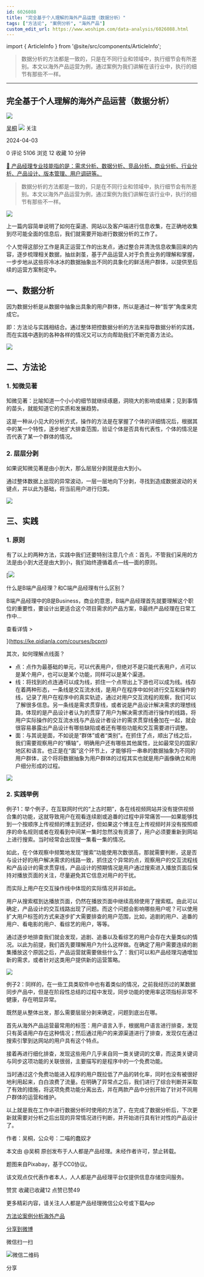 ```yaml
---
id: 6026088
title: "完全基于个人理解的海外产品运营（数据分析）"
tags: ["方法论", "案例分析", "海外产品"]
custom_edit_url: https://www.woshipm.com/data-analysis/6026088.html
---
```

import { ArticleInfo } from '@site/src/components/ArticleInfo';

<ArticleInfo
    author="吴桐"
    authorLink="https://www.woshipm.com/u/913959"
    published="2024-04-03"
    views={5106}
    comments={0}
    collects={12}
/>

> 数据分析的方法都是一致的，只是在不同行业和领域中，执行细节会有所差别。本文以海外产品运营为例，通过案例为我们讲解在该行业中，执行的细节有那些不一样。

---

## 完全基于个人理解的海外产品运营（数据分析）

[![](https://static.woshipm.com/view/woshipm_api_def_20240330203607_2418.jpg?imageView2/1/w/72/h/72/q/100)](https://www.woshipm.com/u/913959)

[吴桐](https://www.woshipm.com/u/913959) ![](https://static.woshipm.com/tag/1101_1@2x.png) 关注

2024-04-03

0 评论 5106 浏览 12 收藏 10 分钟

[🔗 产品经理专业技能指的是：需求分析、数据分析、竞品分析、商业分析、行业分析、产品设计、版本管理、用户调研等。](https://ke.qidianla.com/courses/90pm)

> 数据分析的方法都是一致的，只是在不同行业和领域中，执行细节会有所差别。本文以海外产品运营为例，通过案例为我们讲解在该行业中，执行的细节有那些不一样。

![](https://image.woshipm.com/2023/04/14/ecf815a8-da8d-11ed-9503-00163e0b5ff3.png)

上一篇内容简单说明了如何在渠道、网站以及客户端进行信息收集，在正确地收集到尽可能全面的信息后，我们就需要开始进行数据分析的工作了。

个人觉得这部分工作是真正运营工作的出发点，通过整合并清洗信息收集回来的内容，逐步梳理相关数据，抽丝剥茧，基于产品运营人对于负责业务的理解和掌握，一步步地从这些将冷冰冰的数据抽象出不同的具象化的鲜活用户群体，以提供至后续的运营方案制定中。

## 一、数据分析

因为数据分析是从数据中抽象出具象的用户群体，所以是通过一种“哲学”角度来完成它。

即：方法论与实践相结合。通过整体把控数据分析的方法来指导数据分析的实践，而在实践中遇到的各种各样的情况又可以方向帮助我们不断完善方法论。

![](https://image.woshipm.com/wp-files/2024/04/dEZ9B7QMpMrtPLHdperZ.png)

## 二、方法论

### 1\. 知微见著

知微见著：比喻知道一个小小的细节就继续琢磨，洞晓大的影响或结果；见到事情的苗头，就能知道它的实质和发展趋势。

这是一种从小见大的分析方式，操作的方法是在掌握了个体的详细情况后，根据其中的某一个特性，逐步地扩大排查范围，验证个体是否具有代表性，个体的情况是否代表了某一个群体的情况。

### 2\. 层层分剥

如果说知微见著是由小到大，那么层层分剥就是由大到小。

通过整体数据上出现的异常波动，一层一层地向下分剥，寻找到造成数据波动的关键点，并以此为基础，将当前用户进行归类。

![](https://image.woshipm.com/wp-files/2024/04/AhY63aDxihZJD4f3d19M.png)

## 三、实践

### 1\. 原则

有了以上的两种方法，实践中我们还要特别注意几个点：首先，不管我们采用的方法是由小到大还是由大到小，我们始终遵循着点—线—面的原则。

[![](https://image.woshipm.com/2023/07/27/6f50fd24-2c7f-11ee-875d-00163e0b5ff3.png)

什么是B端产品经理？和C端产品经理有什么区别？

B端产品经理中的B是Business，商业的意思，B端产品经理首先就要理解这个职位的重要性，要设计出更适合这个项目需求的产品方案，B最终产品经理在日常工作中...

查看详情 >

](https://ke.qidianla.com/courses/bcpm)

其次，如何理解点线面？

*   点：点作为最基础的单元，可以代表用户，但绝对不是只能代表用户，点可以是某个用户，也可以是某个功能，同样可以是某个渠道。
*   线：将找到的点连通可以成为线，抓住一个点带出上下游也可以成为线。线存在着两种形态，一条线是交互流水线，是用户在程序中如何进行交互和操作的线，记录了用户在程序中的真实轨迹，通过对用户交互流程的观察，我们可以了解很多信息。另一条线是需求贯穿线，或者说是产品设计解决需求的理想线路，体现的是产品设计者认为的贯穿了用户为解决需求而进行操作的线路，将用户实际操作的交互流水线与产品设计者设计的需求贯穿线叠加在一起，就会很容易暴露出产品设计有哪些缺陷或者还有哪些功能和交互需要进行调整。
*   面：与其说是面，不如说是“群体”或者“类别”。在抓住了点，顺出了线之后，我们需要观察用户的“横轴”，明确用户还有哪些其他属性，比如最常见的国家/地区和语言。也正是在“面”这个环节上，才能够将一串串的数据抽象为不同的用户群体，这个将将数据抽象为用户群体的过程其实也就是用户画像确立和用户细分形成的过程。

![](https://image.woshipm.com/wp-files/2024/04/N8w9C0DyykwOJMZIkW9V.png)

### 2\. 实践举例

例子1：举个例子，在互联网时代的“上古时期”，各在线视频网站并没有提供视频合集的功能，这就导致用户在观看连续剧或追番的过程中非常痛苦——如果能够找到一个按顺序上传视频的博主到还好，但如果这个博主在上传视频时并没有按照顺序的命名规则或者在观看到中间某一集时忽然没有资源了，用户必须要重新到网站上进行搜索。当时经常会出现搜一集看一集的情况。

如此，在个体观察中频繁地发现“搜索”功能使用次数很高，那就需要判断，这是否与设计好的用户解决需求的线路一致，抓住这个异常的点，观察用户的交互流程线和产品设计的需求贯穿线，产品设计的预期情况是用户通过搜索进入播放页面后保持对播放页面的关注，尽量避免其它信息对用户的干扰。

而实际上用户在交互操作线中体现的实际情况并非如此。

用户从搜索框到达播放页面，仍然在播放页面中继续高频使用了搜索框。由此可以确定，产品设计的交互线路出现了问题。而这个问题会影响哪些用户呢？可以使用扩大用户标签的方式来逐步扩大需要排查的用户范围，比如，追剧的用户、追番的用户、看电影的用户、看综艺的用户，等等。

通过逐步地排查我们就会发现，追剧、追番以及看综艺的用户会存在大量类似的情况。以此为前提，我们首先要理解用户为什么这样做。在确定了用户需要连续的剧集播放这个原因之后，产品运营就需要做些什么了：我们可以和产品经理沟通增加新的需求，或者针对这类用户提供新的运营策略。

![](https://image.woshipm.com/wp-files/2024/04/rpSdgY36idk6HHCcSiWH.png)

例子2：同样的，在一些工具类软件中也有着类似的情况，之前我经历过的某数据同步产品中，但是在阶段性总结的过程中发现，同步功能的使用率这项指标非常不健康，存在明显异常。

既然是从整体出发，那么需要层层分剥来确定，问题到底出在哪。

首先从海外产品运营最常用的标签：用户语言入手，根据用户语言进行排查，发现只有英语用户存在这种情况；然后通过用户的来源渠道进行了排查，发现仅在通过搜索引擎到达网站的用户具有这个特点。

接着再进行细化排查，发现这些用户几乎来自同一类关键词的文章，而这类关键词与同步这项功能的关联很弱，主要描写的是程序中的一个免费功能。

当时通过这个免费功能进入程序的用户既拉低了产品的转化率，同时也没有被很好地利用起来，白白浪费了流量。在明确了异常点之后，我们进行了综合判断并采取了有效的措施，将这项免费功能分离出去，并在两款产品中分别开始了针对不同用户群体的运营和维护。

以上就是我在工作中进行数据分析时使用的方法了，在完成了数据分析后，下次更新就需要对分析之后出现的异常情况进行判断，并开始进行具有针对性的产品设计了。

作者：吴桐，公众号：二喵的蠢奴才

本文由 @吴桐 原创发布于人人都是产品经理。未经作者许可，禁止转载。

题图来自Pixabay，基于CC0协议。

该文观点仅代表作者本人，人人都是产品经理平台仅提供信息存储空间服务。

赞赏 收藏已收藏12 点赞已赞49

更多精彩内容，请关注人人都是产品经理微信公众号或下载App

[方法论](https://www.woshipm.com/tag/%e6%96%b9%e6%b3%95%e8%ae%ba)[案例分析](https://www.woshipm.com/tag/%e6%a1%88%e4%be%8b%e5%88%86%e6%9e%90)[海外产品](https://www.woshipm.com/tag/%e6%b5%b7%e5%a4%96%e4%ba%a7%e5%93%81)

[分享到微博](https://service.weibo.com/share/share.php?appkey=2775287854&title=完全基于个人理解的海外产品运营（数据分析）&url=https://www.woshipm.com/data-analysis/6026088.html&pic=https://image.woshipm.com/2023/04/14/ecf815a8-da8d-11ed-9503-00163e0b5ff3.png)

微信扫一扫

![微信二维码](https://api.pwmqr.com/qrcode/create/?url=https://www.woshipm.com/data-analysis/6026088.html)

分享